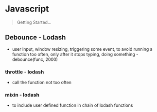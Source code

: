 # Javascript

> Getting Started...

## Debounce - Lodash

* user Input, window resizing, triggering some event, to avoid running a function too often, only after it stops typing, doing something - debounce(func, 2000)

### throttle  - lodash

* call the function not too often

### mixin - lodash

* to include user defined function in chain of lodash functions
